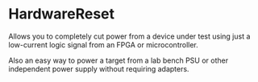 # HardwareReset

Allows you to completely cut power from a device under test using just a low-current logic signal from an FPGA or microcontroller.

Also an easy way to power a target from a lab bench PSU or other independent power supply without requiring adapters.
